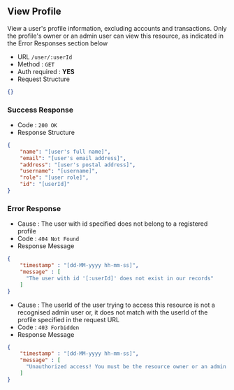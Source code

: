 ## View Profile

View a user's profile information, excluding accounts and transactions. Only the profile's owner or an admin 
user can view this resource, as indicated in the Error Responses section below

* URL `/user/:userId`
* Method : `GET`
* Auth required : **YES**
* Request Structure
```json
{}
```

### Success Response

* Code : `200 OK`
* Response Structure 

```json
{
    "name": "[user's full name]",
    "email": "[user's email address]",
    "address": "[user's postal address]",
    "username": "[username]",
    "role": "[user role]",
    "id": "[userId]"
}
```

### Error Response

* Cause : The user with id specified does not belong to a registered profile
* Code : `404 Not Found`
* Response Message 
```json
{
    "timestamp" : "[dd-MM-yyyy hh-mm-ss]",
    "message" : [
      "The user with id '[:userId]' does not exist in our records"
    ]
}
```

* Cause : The userId of the user trying to access this resource is not a recognised admin user or, it does not match with the userId of the profile specified in the request URL
* Code : `403 Forbidden`
* Response Message
```json
{
    "timestamp" : "[dd-MM-yyyy hh-mm-ss]",
    "message" : [
      "Unauthorized access! You must be the resource owner or an admin to interact with this resource"
    ]
}
```